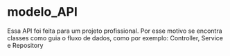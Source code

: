 # modelo_API
Essa API foi feita para um projeto profissional. Por esse motivo se encontra classes como guia o fluxo de dados, como por exemplo: Controller, Service e Repository
